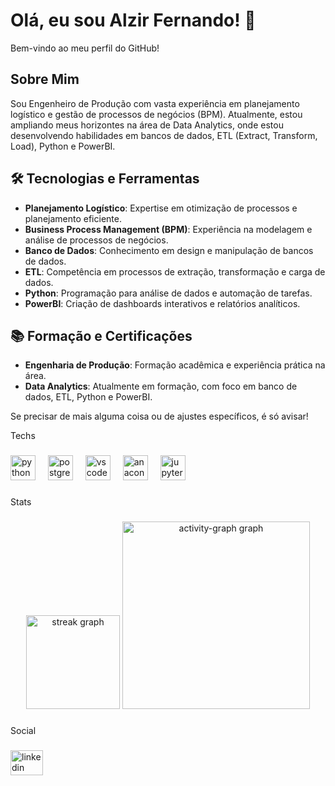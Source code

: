 # Olá, eu sou Alzir Fernando! 👋

Bem-vindo ao meu perfil do GitHub!

## Sobre Mim

Sou Engenheiro de Produção com vasta experiência em planejamento logístico e gestão de processos de negócios (BPM). Atualmente, estou ampliando meus horizontes na área de Data Analytics, onde estou desenvolvendo habilidades em bancos de dados, ETL (Extract, Transform, Load), Python e PowerBI.

## 🛠️ Tecnologias e Ferramentas

- **Planejamento Logístico**: Expertise em otimização de processos e planejamento eficiente.
- **Business Process Management (BPM)**: Experiência na modelagem e análise de processos de negócios.
- **Banco de Dados**: Conhecimento em design e manipulação de bancos de dados.
- **ETL**: Competência em processos de extração, transformação e carga de dados.
- **Python**: Programação para análise de dados e automação de tarefas.
- **PowerBI**: Criação de dashboards interativos e relatórios analíticos.

## 📚 Formação e Certificações

- **Engenharia de Produção**: Formação acadêmica e experiência prática na área.
- **Data Analytics**: Atualmente em formação, com foco em banco de dados, ETL, Python e PowerBI.
  
Se precisar de mais alguma coisa ou de ajustes específicos, é só avisar!

<p align="left">Techs</p>

###

<div align="left">
  <img src="https://cdn.jsdelivr.net/gh/devicons/devicon/icons/python/python-original.svg" height="40" alt="python logo"  />
  <img width="12" />
  <img src="https://cdn.jsdelivr.net/gh/devicons/devicon/icons/postgresql/postgresql-original.svg" height="40" alt="postgresql logo"  />
  <img width="12" />
  <img src="https://cdn.jsdelivr.net/gh/devicons/devicon/icons/vscode/vscode-original.svg" height="40" alt="vscode logo"  />
  <img width="12" />
  <img src="https://cdn.jsdelivr.net/gh/devicons/devicon/icons/anaconda/anaconda-original.svg" height="40" alt="anaconda logo"  />
  <img width="12" />
  <img src="https://cdn.jsdelivr.net/gh/devicons/devicon/icons/jupyter/jupyter-original.svg" height="40" alt="jupyter logo"  />
</div>

###

<p align="left">Stats</p>

###

<div align="center">
  <img src="https://streak-stats.demolab.com?user=Alzir25&locale=en&mode=daily&theme=gotham&hide_border=false&border_radius=5&order=3" height="150" alt="streak graph"  />
  <img src="https://github-readme-activity-graph.vercel.app/graph?username=Alzir25&radius=16&theme=gotham&area=true&order=5" height="300" alt="activity-graph graph"  />
</div>

###

<p align="left">Social</p>

###

<div align="left">
  <a href="https://www.linkedin.com/in/alzir-moreira-34a045191?lipi=urn%3Ali%3Apage%3Ad_flagship3_profile_view_base_contact_details%3BNWe%2BCZ4qTw%2B%2FjtA9SZNumQ%3D%3D" target="_blank">
    <img src="https://raw.githubusercontent.com/maurodesouza/profile-readme-generator/master/src/assets/icons/social/linkedin/default.svg" width="52" height="40" alt="linkedin logo"  />
  </a>
</div>

###
